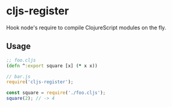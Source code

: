 # cljs-register
Hook node's require to compile ClojureScript modules on the fly.

## Usage
```clj
;; foo.cljs
(defn ^:export square [x] (* x x))
```

```js
// bar.js
require('cljs-register');

const square = require('./foo.cljs');
square(2); // -> 4
```
